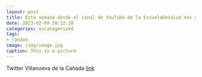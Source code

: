 ```yaml
---
layout: post
title: Esta semana desde el canal de YouTube de la EscuelaDeSalud nos cuentan la importancia de cuidar los pies durante el embarazo. ...
date: 2023-02-09 10:32:28
categories: uncategorized
tags:
- random
image: /img/image.jpg
caption: This is a picture
---
```

Twitter Villanueva de la Cañada [link](https://twitter.com/AytoVDLCanada/status/1623267937334304768)
